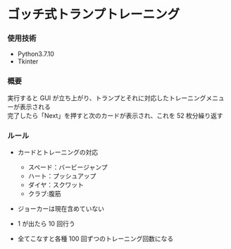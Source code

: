 # ゴッチ式トランプトレーニング

### 使用技術

- Python3.7.10
- Tkinter

### 概要

実行すると GUI が立ち上がり、トランプとそれに対応したトレーニングメニューが表示される  
完了したら「Next」を押すと次のカードが表示され、これを 52 枚分繰り返す

### ルール

- カードとトレーニングの対応

  - スペード：バービージャンプ
  - ハート：プッシュアップ
  - ダイヤ：スクワット
  - クラブ:腹筋

- ジョーカーは現在含めていない
- 1 が出たら 10 回行う
- 全てこなすと各種 100 回ずつのトレーニング回数になる
